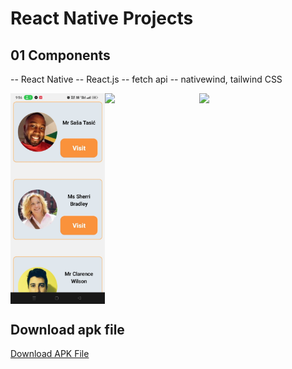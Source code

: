 # React Native Projects

## 01 Components
-- React Native
-- React.js
-- fetch api
-- nativewind, tailwind CSS

<div style="display: flex; flex-direction: 'row';">
<img src="./assets_file/Component1.jpg" width=30%>
<img src="./screenshots/Component2.jpg" width=30%>
<img src="./screenshots/Component3.jpg" width=30%>
</div>

## Download apk file
[Download APK File](url)
